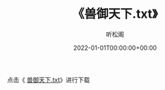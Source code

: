﻿---
title:  《兽御天下.txt》
date:   2022-01-01T00:00:00+00:00
author: 听松阁
layout: post
permalink: /兽御天下/
categories: 小说
tags: [小说]
---

点击《 [兽御天下.txt](http://img.660000.xyz/bookstukust/book/bntxt/10/兽御天下.txt)》进行下载
